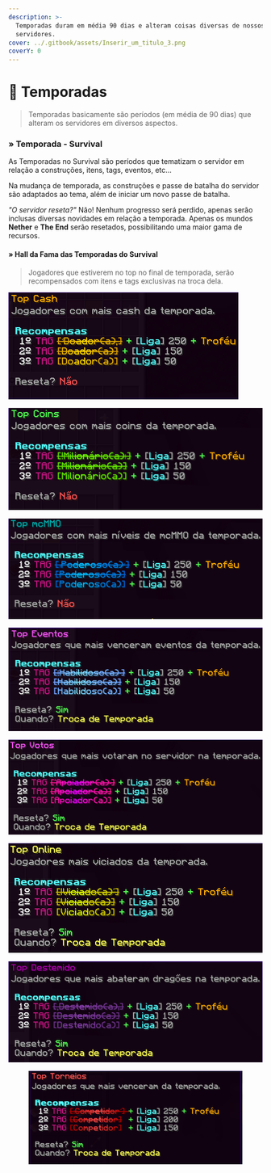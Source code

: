 ```yaml
---
description: >-
  Temporadas duram em média 90 dias e alteram coisas diversas de nossos
  servidores.
cover: ../.gitbook/assets/Inserir_um_titulo_3.png
coverY: 0
---
```


# 🎲 Temporadas

> Temporadas basicamente são períodos (em média de 90 dias) que alteram os servidores em diversos aspectos.

### » Temporada - Survival

As Temporadas no Survival são períodos que tematizam o servidor em relação a construções, itens, tags, eventos, etc...



Na mudança de temporada, as construções e passe de batalha do servidor são adaptados ao tema, além de iniciar um novo passe de batalha.



_"O servidor reseta?"_ Não! Nenhum progresso será perdido, apenas serão inclusas diversas novidades em relação a temporada. Apenas os mundos **Nether** e **The End** serão resetados, possibilitando uma maior gama de recursos.



#### » Hall da Fama das Temporadas do Survival



> Jogadores que estiverem no top no final de temporada, serão recompensados com itens e tags exclusivas na troca dela.

![](../.gitbook/assets/att.png)

![](<../.gitbook/assets/unknown (4).png>)

![](<../.gitbook/assets/unknown (1).png>)

![](../.gitbook/assets/unknown.png)

![](<../.gitbook/assets/unknown (5).png>)

![](<../.gitbook/assets/unknown (3).png>)

![](<../.gitbook/assets/unknown (2).png>)

<figure><img src="../.gitbook/assets/image (77).png" alt=""><figcaption></figcaption></figure>



